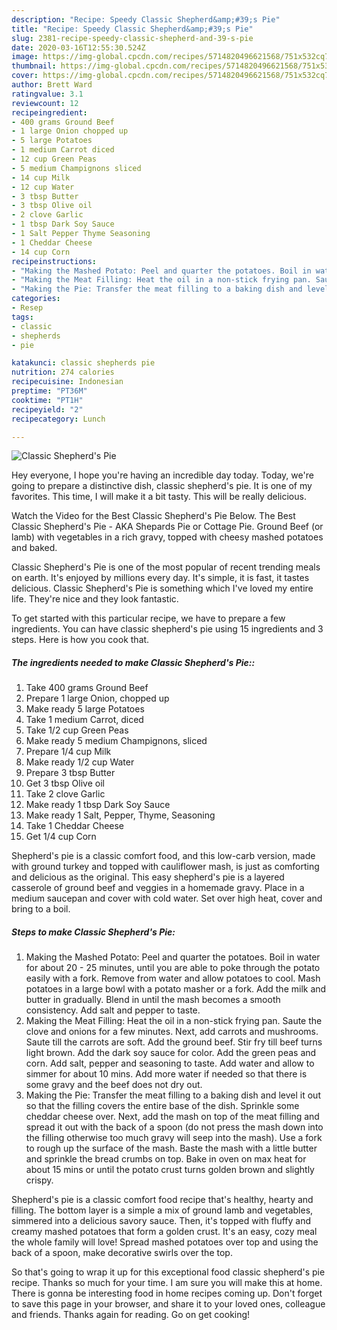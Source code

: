 ```yaml
---
description: "Recipe: Speedy Classic Shepherd&amp;#39;s Pie"
title: "Recipe: Speedy Classic Shepherd&amp;#39;s Pie"
slug: 2381-recipe-speedy-classic-shepherd-and-39-s-pie
date: 2020-03-16T12:55:30.524Z
image: https://img-global.cpcdn.com/recipes/5714820496621568/751x532cq70/classic-shepherds-pie-recipe-main-photo.jpg
thumbnail: https://img-global.cpcdn.com/recipes/5714820496621568/751x532cq70/classic-shepherds-pie-recipe-main-photo.jpg
cover: https://img-global.cpcdn.com/recipes/5714820496621568/751x532cq70/classic-shepherds-pie-recipe-main-photo.jpg
author: Brett Ward
ratingvalue: 3.1
reviewcount: 12
recipeingredient:
- 400 grams Ground Beef
- 1 large Onion chopped up
- 5 large Potatoes
- 1 medium Carrot diced
- 12 cup Green Peas
- 5 medium Champignons sliced
- 14 cup Milk
- 12 cup Water
- 3 tbsp Butter
- 3 tbsp Olive oil
- 2 clove Garlic
- 1 tbsp Dark Soy Sauce
- 1 Salt Pepper Thyme Seasoning
- 1 Cheddar Cheese
- 14 cup Corn
recipeinstructions:
- "Making the Mashed Potato: Peel and quarter the potatoes. Boil in water for about 20 - 25 minutes, until you are able to poke through the potato easily with a fork. Remove from water and allow potatoes to cool. Mash potatoes in a large bowl with a potato masher or a fork. Add the milk and butter in gradually. Blend in until the mash becomes a smooth consistency. Add salt and pepper to taste."
- "Making the Meat Filling: Heat the oil in a non-stick frying pan. Saute the clove and onions for a few minutes. Next, add carrots and mushrooms. Saute till the carrots are soft. Add the ground beef. Stir fry till beef turns light brown. Add the dark soy sauce for color. Add the green peas and corn. Add salt, pepper and seasoning to taste. Add water and allow to simmer for about 10 mins. Add more water if needed so that there is some gravy and the beef does not dry out."
- "Making the Pie: Transfer the meat filling to a baking dish and level it out so that the filling covers the entire base of the dish. Sprinkle some cheddar cheese over. Next, add the mash on top of the meat filling and spread it out with the back of a spoon (do not press the mash down into the filling otherwise too much gravy will seep into the mash). Use a fork to rough up the surface of the mash. Baste the mash with a little butter and sprinkle the bread crumbs on top. Bake in oven on max heat for about 15 mins or until the potato crust turns golden brown and slightly crispy."
categories:
- Resep
tags:
- classic
- shepherds
- pie

katakunci: classic shepherds pie
nutrition: 274 calories
recipecuisine: Indonesian
preptime: "PT36M"
cooktime: "PT1H"
recipeyield: "2"
recipecategory: Lunch

---
```



![Classic Shepherd&#39;s Pie](https://img-global.cpcdn.com/recipes/5714820496621568/751x532cq70/classic-shepherds-pie-recipe-main-photo.jpg)

Hey everyone, I hope you're having an incredible day today. Today, we're going to prepare a distinctive dish, classic shepherd&#39;s pie. It is one of my favorites. This time, I will make it a bit tasty. This will be really delicious.

Watch the Video for the Best Classic Shepherd&#39;s Pie Below. The Best Classic Shepherd&#39;s Pie - AKA Shepards Pie or Cottage Pie. Ground Beef (or lamb) with vegetables in a rich gravy, topped with cheesy mashed potatoes and baked.

Classic Shepherd&#39;s Pie is one of the most popular of recent trending meals on earth. It's enjoyed by millions every day. It's simple, it is fast, it tastes delicious. Classic Shepherd&#39;s Pie is something which I've loved my entire life. They're nice and they look fantastic.


To get started with this particular recipe, we have to prepare a few ingredients. You can have classic shepherd&#39;s pie using 15 ingredients and 3 steps. Here is how you cook that.

##### The ingredients needed to make Classic Shepherd&#39;s Pie::

1. Take 400 grams Ground Beef
1. Prepare 1 large Onion, chopped up
1. Make ready 5 large Potatoes
1. Take 1 medium Carrot, diced
1. Take 1/2 cup Green Peas
1. Make ready 5 medium Champignons, sliced
1. Prepare 1/4 cup Milk
1. Make ready 1/2 cup Water
1. Prepare 3 tbsp Butter
1. Get 3 tbsp Olive oil
1. Take 2 clove Garlic
1. Make ready 1 tbsp Dark Soy Sauce
1. Make ready 1 Salt, Pepper, Thyme, Seasoning
1. Take 1 Cheddar Cheese
1. Get 1/4 cup Corn


Shepherd&#39;s pie is a classic comfort food, and this low-carb version, made with ground turkey and topped with cauliflower mash, is just as comforting and delicious as the original. This easy shepherd&#39;s pie is a layered casserole of ground beef and veggies in a homemade gravy. Place in a medium saucepan and cover with cold water. Set over high heat, cover and bring to a boil. 

##### Steps to make Classic Shepherd&#39;s Pie:

1. Making the Mashed Potato:
Peel and quarter the potatoes.
Boil in water for about 20 - 25 minutes, until you are able to poke through the potato easily with a fork.
Remove from water and allow potatoes to cool.
Mash potatoes in a large bowl with a potato masher or a fork.
Add the milk and butter in gradually.
Blend in until the mash becomes a smooth consistency.
Add salt and pepper to taste.
1. Making the Meat Filling:
Heat the oil in a non-stick frying pan.
Saute the clove and onions for a few minutes.
Next, add carrots and mushrooms.
Saute till the carrots are soft.
Add the ground beef.
Stir fry till beef turns light brown.
Add the dark soy sauce for color.
Add the green peas and corn.
Add salt, pepper and seasoning to taste.
Add water and allow to simmer for about 10 mins.
Add more water if needed so that there is some gravy and the beef does not dry out.
1. Making the Pie:
Transfer the meat filling to a baking dish and level it out so that the filling covers the entire base of the dish. Sprinkle some cheddar cheese over.
Next, add the mash on top of the meat filling and spread it out with the back of a spoon (do not press the mash down into the filling otherwise too much gravy will seep into the mash).
Use a fork to rough up the surface of the mash.
Baste the mash with a little butter and sprinkle the bread crumbs on top.
Bake in oven on max heat for about 15 mins or until the potato crust turns golden brown and slightly crispy.


Shepherd&#39;s pie is a classic comfort food recipe that&#39;s healthy, hearty and filling. The bottom layer is a simple a mix of ground lamb and vegetables, simmered into a delicious savory sauce. Then, it&#39;s topped with fluffy and creamy mashed potatoes that form a golden crust. It&#39;s an easy, cozy meal the whole family will love! Spread mashed potatoes over top and using the back of a spoon, make decorative swirls over the top. 

So that's going to wrap it up for this exceptional food classic shepherd&#39;s pie recipe. Thanks so much for your time. I am sure you will make this at home. There is gonna be interesting food in home recipes coming up. Don't forget to save this page in your browser, and share it to your loved ones, colleague and friends. Thanks again for reading. Go on get cooking!
